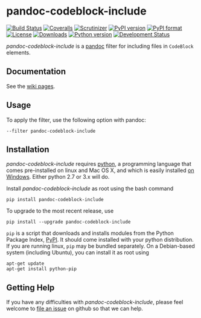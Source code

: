# pandoc-codeblock-include
[![Build Status](https://img.shields.io/travis/chdemko/pandoc-codeblock-include/master.svg)](https://travis-ci.org/chdemko/pandoc-codeblock-include/branches)
[![Coveralls](https://img.shields.io/coveralls/github/chdemko/pandoc-codeblock-include/master.svg)](https://coveralls.io/github/chdemko/pandoc-codeblock-include?branch=master)
[![Scrutinizer](https://img.shields.io/scrutinizer/g/chdemko/pandoc-codeblock-include.svg)](https://scrutinizer-ci.com/g/chdemko/pandoc-codeblock-include/)
[![PyPI version](https://img.shields.io/pypi/v/pandoc-codeblock-include.svg)](https://pypi.org/project/pandoc-codeblock-include/)
[![PyPI format](https://img.shields.io/pypi/format/pandoc-codeblock-include.svg)](https://pypi.org/project/pandoc-codeblock-include/)
[![License](https://img.shields.io/pypi/l/pandoc-codeblock-include.svg)](https://raw.githubusercontent.com/chdemko/pandoc-codeblock-include/master/LICENSE)
[![Downloads](https://img.shields.io/pypi/dm/pandoc-codeblock-include.svg)](https://pypi.org/project/pandoc-codeblock-include/)
[![Python version](https://img.shields.io/pypi/pyversions/pandoc-codeblock-include.svg)](https://pypi.org/project/pandoc-codeblock-include/)
[![Development Status](https://img.shields.io/pypi/status/pandoc-codeblock-include.svg)](https://pypi.org/project/pandoc-codeblock-include/)

*pandoc-codeblock-include* is a [pandoc] filter for including files in `CodeBlock` elements.

[pandoc]: http://pandoc.org/

Documentation
-------------

See the [wiki pages](https://github.com/chdemko/pandoc-codeblock-include/wiki).

Usage
-----

To apply the filter, use the following option with pandoc:

    --filter pandoc-codeblock-include

Installation
------------

*pandoc-codeblock-include* requires [python], a programming language that comes pre-installed on linux and Mac OS X, and which is easily installed [on Windows]. Either python 2.7 or 3.x will do.

Install *pandoc-codeblock-include* as root using the bash command

    pip install pandoc-codeblock-include

To upgrade to the most recent release, use

    pip install --upgrade pandoc-codeblock-include

`pip` is a script that downloads and installs modules from the Python Package Index, [PyPI].  It should come installed with your python distribution. If you are running linux, `pip` may be bundled separately. On a Debian-based system (including Ubuntu), you can install it as root using

    apt-get update
    apt-get install python-pip

[python]: https://www.python.org
[on Windows]: https://www.python.org/downloads/windows
[PyPI]: https://pypi.org


Getting Help
------------

If you have any difficulties with *pandoc-codeblock-include*, please feel welcome to [file an issue] on github so that we can help.

[file an issue]: https://github.com/chdemko/pandoc-codeblock-include/issues

